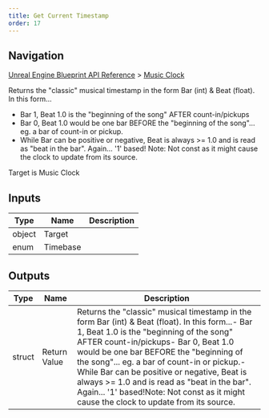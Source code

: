 ```yaml
---
title: Get Current Timestamp
order: 17
---
```

## Navigation

[Unreal Engine Blueprint API Reference](https://dev.epicgames.com/documentation/en-us/unreal-engine/BlueprintAPI) > [Music Clock](https://dev.epicgames.com/documentation/en-us/unreal-engine/BlueprintAPI/MusicClock)

Returns the "classic" musical timestamp in the form Bar (int) & Beat (float). In this form...

- Bar 1, Beat 1.0 is the "beginning of the song" AFTER count-in/pickups
- Bar 0, Beat 1.0 would be one bar BEFORE the "beginning of the song"... eg. a bar of count-in or pickup.
- While Bar can be positive or negative, Beat is always >= 1.0 and is read as "beat in the bar". Again... '1' based!
  Note: Not const as it might cause the clock to update from its source.

Target is Music Clock

## Inputs

| Type | Name | Description |
| --- | --- | --- |
| object | Target |  |
| enum | Timebase |  |

## Outputs

| Type | Name | Description |
| --- | --- | --- |
| struct | Return Value | Returns the "classic" musical timestamp in the form Bar (int) & Beat (float). In this form...- Bar 1, Beat 1.0 is the "beginning of the song" AFTER count-in/pickups- Bar 0, Beat 1.0 would be one bar BEFORE the "beginning of the song"... eg. a bar of count-in or pickup.- While Bar can be positive or negative, Beat is always >= 1.0 and is read as "beat in the bar". Again... '1' based!Note: Not const as it might cause the clock to update from its source. |
